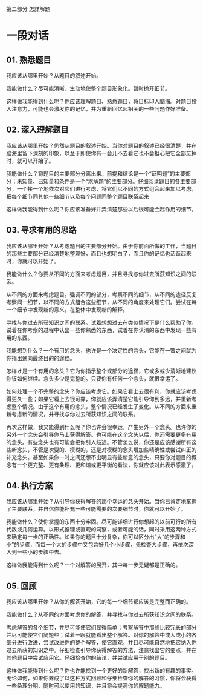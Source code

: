 第二部分 怎詳解题

# 一段对话

## 01. 熟悉题目

我应该从哪里开始？从题目的叙述开始。

我能做什么？尽可能清晰、生动地使整个题目形象化。暂时抛开细节。

这样做我能得到什么呢？你应该理解题目、熟悉题目，将目标印人脑海。对题目投入注意力，可能也会激发你的记忆，并为重新回忆起相关的一些问题作好准备。

## 02. 深入理解题目

我应该从哪里开始？仍然从题目的叙述开始。当你对题目的叙述已经很清楚，并在脑海里留下深刻的印象，以至于即使你有一会儿不去看它也不会担心把它全部忘掉时，就可以开始了。

我能做什么？将题目的主要部分分离出来。前提和结论是一个“证明题”的主要部分；未知量、已知量和条件是一个“求解题”的主要部分。仔细阅读题目的各主要部分，一个接一个地依次对它们进行考虑，将它们以不同的方式组合起来加以考虑，把每个细节同其他一些细节以及每个问题同整个题目联系起来

这样做我能得到什么呢？你应该准备好并弄清楚那些以后很可能会起作用的细节。

## 03. 寻求有用的思路

我应该从哪里开始？从考虑题目的主要部分开始。由于你前面所做的工作，当题目的那些主要部分已经清楚地整理好，而且也想明白了，而且你的记忆也活跃起来时，你就可以开始了。

我能做什么？你要从不同的方面来考虑题目，并且寻找与你过去所获知识之间的联系。

从不同的方面来考虑题目。强调不同的部分，考察不同的细节，从不同的途径反复考察同一细节，以不同的方式组合这些细节，从不同的角度来处理它们。尝试在每一个细节中发现新的意义，在整体中发现新的解释。

寻找与你过去所获知识之间的联系。试着想想过去在类似情况下是什么帮助了你。试着在你考察的过程中认出一些你熟悉的东西，试着在你认清的东西中发现一些有用的东西。

我能想到什么？一个有用的念头，也许是一个决定性的念头，它能在一瞥之间就为你指出通向最终目的的途径。

怎样オ是一个有用的念头？它为你指示整个或部分的途径，它或多或少清晰地建议你该如何继续。念头多少是完整的。只要你有任何一个念头，就很幸运了。

如何处理一个不完整的念头？你应该考虑它。如果它看上去很有利，你就应该考虑得更久一些；如果它看上去很可靠，你就应该弄清楚它能引导你到多远，并重新考虑整个情况。由于这个有用的念头，整个情况已经发生了变化。从不同的方面来重新考虑新的情况，并寻找与你过去所获知识之间的联系。

再次这样做，我又能得到什么呢？你也许会很幸运，产生另外一个念头。也许你的另外一个念头会引导你马上获得解答。也可能在这个念头以后，你还需要更多有用的念头。有些念头也有可能会把你引人歧途。不管怎么说，你还是应该感谢所有这些新念头，不管是次要的、模糊的，还是对模糊的念头增加些精确性或尝试纠正的补充念头。甚至如果你一时之间还想不出明显有些新意的念头，只要你对题目的概念有一个更完整、更有条理、更和谐或更平衡的看法，你就应该对此表示感激了。

## 04. 执行方案

我应该从哪里开始？从引导你获得解答的那个幸运的念头开始。当你已肯定地掌握了主要联系，并自信你能补充一些可能需要的次要细节时，你就可以开始了。

我能做什么？使你掌握的东西十分牢固。尽可能详细进行你想起的以前可行的所有代数或几何运算。以形式推理或直观的洞察，或者可能的话，同时采用这两种方式来确定每一步的正确性。如果你的题目十分复杂，你可以区分出“大”的步骤和小”的步骤，而每一个大的步骤中又包含好几个小步骤，先检査大步骤，再依次深入到一些小的步骤中去。

这样做我能得到什么呢？一个对解答的展开，其中每一步无疑都是正确的。

## 05. 回顾

我应该从哪里开始？从你的解答开始，它的每一个细节都应该是完整而正确的。

我能做什么？从不同的方面考虑你的解答，并寻找与你过去所获知识之间的联系。

考虑解答的各个细节，并尽可能使它们显得简单；考察解答中那些比较冗长的部分并尽可能使它们简短些；试着一眼就能看出整个解答。对你的解答中或大或小的各部分进行改进，尝试改进你的整个解答，使它直观，并且尽可能自然地把它纳入你过去所获的知识之中。仔细检查引导你获得解答的方法，注意找出它的要点，并在其他题目中尝试应用它。仔细检査你的结论，并尝试应用于别的题目。

这样做我能得到什么呢？你也许能找到一个更好的新解答，找出新的有趣的事实。无论如何，如果你养成了以这种方式回顾和仔细检查你的解答的习惯，你将会获得一些条理分明、随时可以使用的知识，并且将会提高你的解题能力。